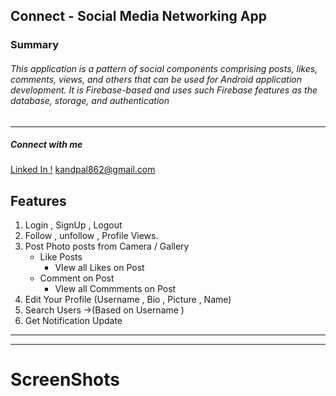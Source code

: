 ## Connect - Social Media Networking App
### Summary
###### This application is a pattern of social components comprising posts, likes, comments, views, and others that can be used for Android application development. It is Firebase-based and uses such Firebase features as the database, storage, and authentication

------------

##### Connect with me 
[Linked In !](https://www.linkedin.com/in/gaurav-kandpal/)
kandpal862@gmail.com

## Features
1.  Login , SignUp , Logout
2. Follow , unfollow , Profile Views.
3. Post Photo posts from Camera / Gallery 
   - Like Posts
       - VIew all Likes on Post
   - Comment on Post 
      - VIew all Commments on Post
8.  Edit Your Profile (Username , Bio , Picture , Name)
9. Search Users ->(Based on Username )
10. Get Notification Update

------------


------------


# ScreenShots

